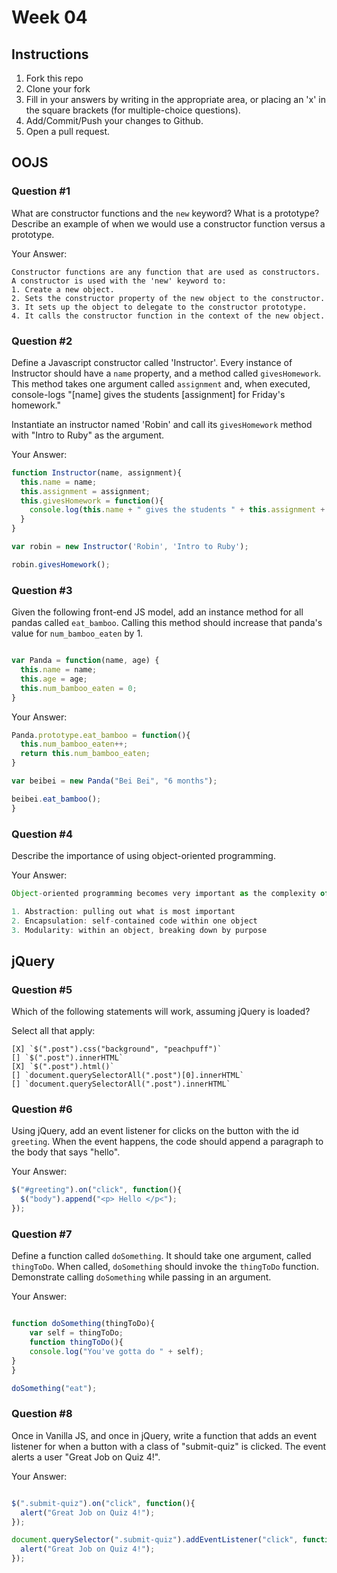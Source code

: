 # Week 04

## Instructions

1. Fork this repo
2. Clone your fork
3. Fill in your answers by writing in the appropriate area, or placing an 'x' in
the square brackets (for multiple-choice questions).
4. Add/Commit/Push your changes to Github.
5. Open a pull request.

## OOJS

### Question #1

What are constructor functions and the `new` keyword? What is a prototype? Describe an example of when we would use a constructor function versus a prototype.

Your Answer:
```text
Constructor functions are any function that are used as constructors. A constructor is used with the 'new' keyword to:
1. Create a new object.
2. Sets the constructor property of the new object to the constructor.
3. It sets up the object to delegate to the constructor prototype.
4. It calls the constructor function in the context of the new object.
```

### Question #2

Define a Javascript constructor called 'Instructor'. Every instance of Instructor should have a `name` property, and a method called `givesHomework`. This method takes one argument called `assignment` and, when executed, console-logs "[name] gives the students [assignment] for Friday's homework."

Instantiate an instructor named 'Robin' and call its `givesHomework` method with "Intro to Ruby" as the argument.

Your Answer:

```js
function Instructor(name, assignment){
  this.name = name;
  this.assignment = assignment;
  this.givesHomework = function(){
    console.log(this.name + " gives the students " + this.assignment + " for Friday's homework.");
  }
}

var robin = new Instructor('Robin', 'Intro to Ruby');

robin.givesHomework();

```
### Question #3

Given the following front-end JS model, add an instance method for all pandas called `eat_bamboo`. Calling this method should increase that panda's value for `num_bamboo_eaten` by 1.

```js

var Panda = function(name, age) {
  this.name = name;
  this.age = age;
  this.num_bamboo_eaten = 0;
}
```
Your Answer:
```js
Panda.prototype.eat_bamboo = function(){
  this.num_bamboo_eaten++;
  return this.num_bamboo_eaten;
}

var beibei = new Panda("Bei Bei", "6 months");

beibei.eat_bamboo();
}
```

### Question #4

Describe the importance of using object-oriented programming.

Your Answer:
```js
Object-oriented programming becomes very important as the complexity of a program increases – it helps achieve:

1. Abstraction: pulling out what is most important
2. Encapsulation: self-contained code within one object
3. Modularity: within an object, breaking down by purpose


```

## jQuery

### Question #5

Which of the following statements will work, assuming jQuery is loaded?

Select all that apply:
```
[X] `$(".post").css("background", "peachpuff")`
[] `$(".post").innerHTML`
[X] `$(".post").html()`
[] `document.querySelectorAll(".post")[0].innerHTML`
[] `document.querySelectorAll(".post").innerHTML`
```

### Question #6

Using jQuery, add an event listener for clicks on the button with the id
`greeting`. When the event happens, the code should append a paragraph to the
body that says "hello".

Your Answer:
```js
$("#greeting").on("click", function(){
  $("body").append("<p> Hello </p<");
});
```

### Question #7

Define a function called `doSomething`. It should take one argument, called
`thingToDo`. When called, `doSomething` should invoke the `thingToDo` function. Demonstrate calling `doSomething` while passing in an argument.

Your Answer:
```js

function doSomething(thingToDo){
    var self = thingToDo;
    function thingToDo(){
    console.log("You've gotta do " + self);
}
}

doSomething("eat");

```

### Question #8

Once in Vanilla JS, and once in jQuery, write a function that adds an event listener for when a button with a class of "submit-quiz" is clicked. The event alerts a user "Great Job on Quiz 4!".

Your Answer:
```js

$(".submit-quiz").on("click", function(){
  alert("Great Job on Quiz 4!");
});

document.querySelector(".submit-quiz").addEventListener("click", function(){
  alert("Great Job on Quiz 4!");
});



```
